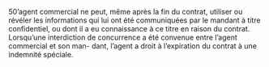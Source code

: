50’agent commercial ne peut, même après la fin du contrat, utiliser ou révéler les
informations qui lui ont été communiquées par le mandant à titre confidentiel, ou dont il a eu
connaissance à ce titre en raison du contrat.
Lorsqu’une interdiction de concurrence a été convenue entre l’agent commercial et son man-
dant, l’agent a droit à l’expiration du contrat à une indemnité spéciale.